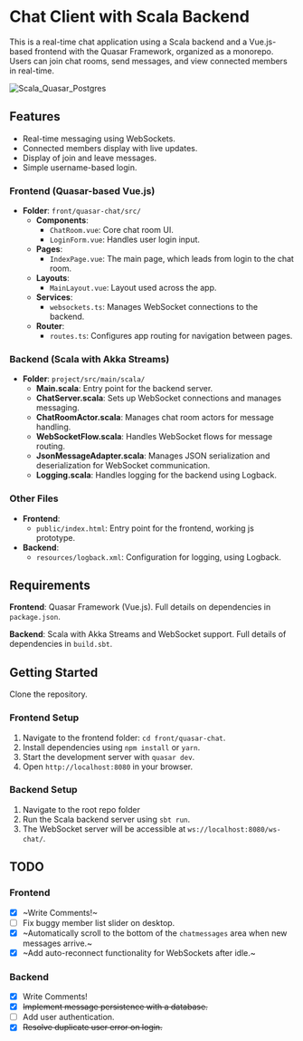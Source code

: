 # Chat Client with Scala Backend

This is a real-time chat application using a Scala backend and a Vue.js-based frontend with the Quasar Framework, organized as a monorepo. Users can join chat rooms, send messages, and view connected members in real-time.

![Scala_Quasar_Postgres](https://github.com/user-attachments/assets/feea2fee-a126-4807-8127-3bb043cd1722)

## Features

- Real-time messaging using WebSockets.
- Connected members display with live updates.
- Display of join and leave messages.
- Simple username-based login.

### **Frontend (Quasar-based Vue.js)**

- **Folder**: `front/quasar-chat/src/`
  - **Components**:
    - `ChatRoom.vue`: Core chat room UI.
    - `LoginForm.vue`: Handles user login input.
  - **Pages**:
    - `IndexPage.vue`: The main page, which leads from login to the chat room.
  - **Layouts**:
    - `MainLayout.vue`: Layout used across the app.
  - **Services**:
    - `websockets.ts`: Manages WebSocket connections to the backend.
  - **Router**:
    - `routes.ts`: Configures app routing for navigation between pages.

### **Backend (Scala with Akka Streams)**

- **Folder**: `project/src/main/scala/`
  - **Main.scala**: Entry point for the backend server.
  - **ChatServer.scala**: Sets up WebSocket connections and manages messaging.
  - **ChatRoomActor.scala**: Manages chat room actors for message handling.
  - **WebSocketFlow.scala**: Handles WebSocket flows for message routing.
  - **JsonMessageAdapter.scala**: Manages JSON serialization and deserialization for WebSocket communication.
  - **Logging.scala**: Handles logging for the backend using Logback.

### **Other Files**

- **Frontend**:
  - `public/index.html`: Entry point for the frontend, working js prototype.
- **Backend**:
  - `resources/logback.xml`: Configuration for logging, using Logback.

## Requirements

**Frontend**: Quasar Framework (Vue.js). Full details on dependencies in `package.json`.

**Backend**: Scala with Akka Streams and WebSocket support. Full details of dependencies in `build.sbt`.

## Getting Started

Clone the repository.

### **Frontend Setup**

1. Navigate to the frontend folder: `cd front/quasar-chat`.
2. Install dependencies using `npm install` or `yarn`.
3. Start the development server with `quasar dev`.
4. Open `http://localhost:8080` in your browser.

### **Backend Setup**

1. Navigate to the root repo folder
2. Run the Scala backend server using `sbt run`.
3. The WebSocket server will be accessible at `ws://localhost:8080/ws-chat/`.

## TODO

### **Frontend**

- [x] ~Write Comments!~
- [ ] Fix buggy member list slider on desktop.
- [x] ~Automatically scroll to the bottom of the `chatmessages` area when new messages arrive.~
- [x] ~Add auto-reconnect functionality for WebSockets after idle.~

### **Backend**

- [x] Write Comments!
- [x] ~~Implement message persistence with a database.~~
- [ ] Add user authentication.
- [x] ~~Resolve duplicate user error on login.~~
